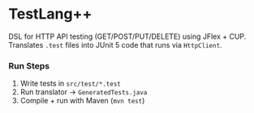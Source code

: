 # TestLang++

DSL for HTTP API testing (GET/POST/PUT/DELETE) using JFlex + CUP.  
Translates `.test` files into JUnit 5 code that runs via `HttpClient`.

### Run Steps
1. Write tests in `src/test/*.test`
2. Run translator → `GeneratedTests.java`
3. Compile + run with Maven (`mvn test`)
